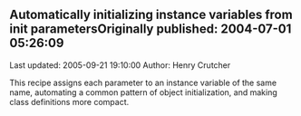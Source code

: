 ## Automatically initializing instance variables from __init__ parametersOriginally published: 2004-07-01 05:26:09 
Last updated: 2005-09-21 19:10:00 
Author: Henry Crutcher 
 
This recipe assigns each parameter to an instance variable of the same name, automating a common pattern of object initialization, and making class definitions more compact.